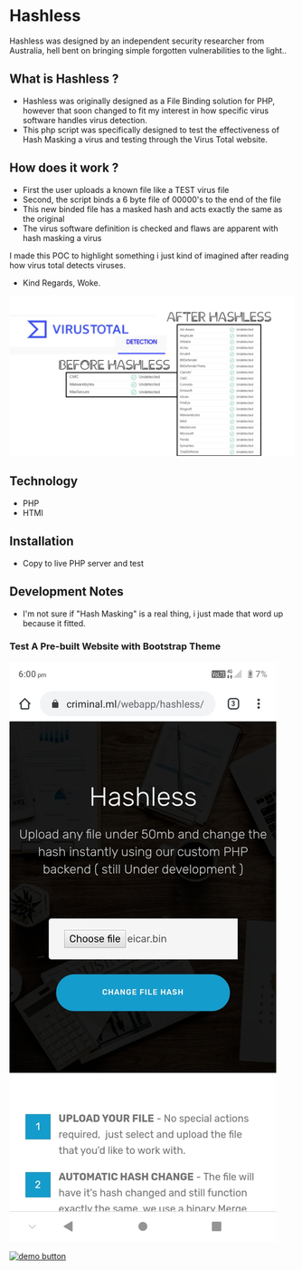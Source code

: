 # Hashless
Hashless was designed by an independent security researcher from Australia, hell bent on bringing simple forgotten vulnerabilities to the light..    

## What is Hashless ?
* Hashless was originally designed as a File Binding solution for PHP, however that soon changed to fit my interest in how specific virus software handles virus detection.    
* This php script was specifically designed to test the effectiveness of Hash Masking a virus and testing through the Virus Total website.

## How does it work ?
* First the user uploads a known file like a TEST virus file
* Second, the script binds a 6 byte file of 00000's to the end of the file 
* This new binded file has a masked hash and acts exactly the same as the original
* The virus software definition is checked and flaws are apparent with hash masking a virus

    
I made this POC to highlight something i just kind of imagined after reading how virus total detects viruses.   

    

- Kind Regards, Woke.      
    

![screen](IMG_20200925_175123.jpg)      
    

## Technology   
* PHP   
* HTMl   

## Installation
* Copy to live PHP server and test 

    
## Development Notes    
* I'm not sure if "Hash Masking" is a real thing, i just made that word up because it fitted.

### Test A Pre-built Website with Bootstrap Theme
![screen](Screenshot_2020-09-25-18-00-30.jpg)      
    
[![demo button](https://i.imgur.com/3Ugm8J7.jpg)](https://criminal.ml/webapp/hashless) 

